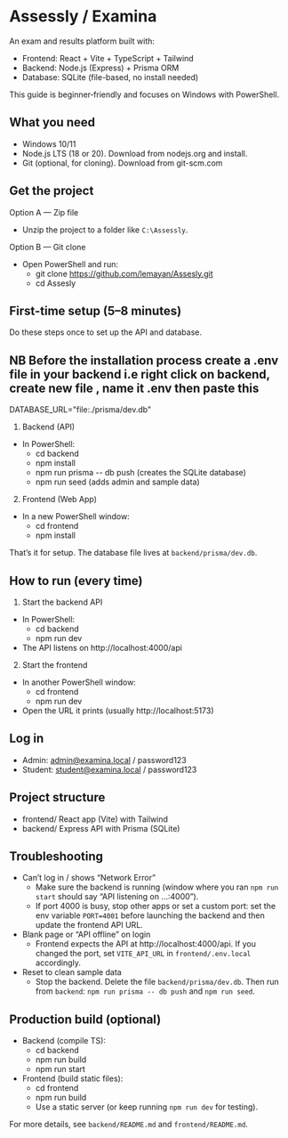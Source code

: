# Assessly / Examina

An exam and results platform built with:
- Frontend: React + Vite + TypeScript + Tailwind
- Backend: Node.js (Express) + Prisma ORM
- Database: SQLite (file-based, no install needed)

This guide is beginner‑friendly and focuses on Windows with PowerShell.

## What you need
- Windows 10/11
- Node.js LTS (18 or 20). Download from nodejs.org and install.
- Git (optional, for cloning). Download from git-scm.com

## Get the project
Option A — Zip file
- Unzip the project to a folder like `C:\Assessly`.

Option B — Git clone
- Open PowerShell and run:
   - git clone https://github.com/lemayan/Assesly.git
   - cd Assesly

## First-time setup (5–8 minutes)

Do these steps once to set up the API and database.

## NB Before the installation process create a .env file in your backend i.e right click on backend, create new file , name it .env then paste this 
DATABASE_URL="file:./prisma/dev.db"


1) Backend (API)
- In PowerShell:
   - cd backend
   - npm install
   - npm run prisma -- db push   (creates the SQLite database)
   - npm run seed                (adds admin and sample data)

2) Frontend (Web App)
- In a new PowerShell window:
   - cd frontend
   - npm install

That’s it for setup. The database file lives at `backend/prisma/dev.db`.

## How to run (every time)

1) Start the backend API
- In PowerShell:
   - cd backend
   - npm run dev
- The API listens on http://localhost:4000/api

2) Start the frontend
- In another PowerShell window:
   - cd frontend
   - npm run dev
- Open the URL it prints (usually http://localhost:5173)

## Log in
- Admin: admin@examina.local / password123
- Student: student@examina.local / password123

## Project structure
- frontend/  React app (Vite) with Tailwind
- backend/   Express API with Prisma (SQLite)

## Troubleshooting
- Can’t log in / shows “Network Error”
   - Make sure the backend is running (window where you ran `npm run start` should say “API listening on …:4000”).
   - If port 4000 is busy, stop other apps or set a custom port: set the env variable `PORT=4001` before launching the backend and then update the frontend API URL.
- Blank page or “API offline” on login
   - Frontend expects the API at http://localhost:4000/api. If you changed the port, set `VITE_API_URL` in `frontend/.env.local` accordingly.
- Reset to clean sample data
   - Stop the backend. Delete the file `backend/prisma/dev.db`. Then run from `backend`: `npm run prisma -- db push` and `npm run seed`.

## Production build (optional)
- Backend (compile TS):
   - cd backend
   - npm run build
   - npm run start
- Frontend (build static files):
   - cd frontend
   - npm run build
   - Use a static server (or keep running `npm run dev` for testing).

For more details, see `backend/README.md` and `frontend/README.md`.
